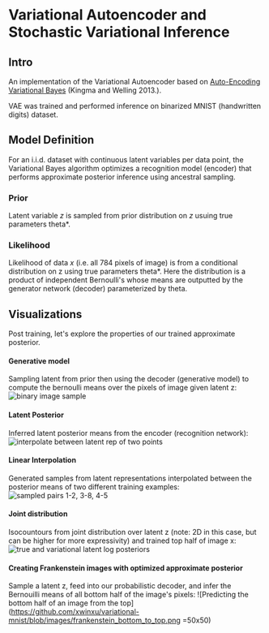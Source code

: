 # Variational Autoencoder and Stochastic Variational Inference

## Intro
An implementation of the Variational Autoencoder based on [Auto-Encoding Variational Bayes](https://arxiv.org/pdf/1312.6114.pdf) (Kingma and Welling 2013.).

VAE was trained and performed inference on binarized MNIST (handwritten digits) dataset.

## Model Definition
For an i.i.d. dataset with continuous latent variables per data point, the Variational Bayes algorithm optimizes a recognition model (encoder) that performs approximate posterior inference using ancestral sampling.

### Prior
Latent variable _z_ is sampled from prior distribution on _z_ usuing true parameters theta\*.

### Likelihood
Likelihood of data _x_ (i.e. all 784 pixels of image) is from a conditional distribution on z using true parameters theta\*. Here the distribution is a product of independent Bernoulli's whose means are outputted by the generator network (decoder) parameterized by theta.

## Visualizations
Post training, let's explore the properties of our trained approximate posterior.

#### Generative model
Sampling latent from prior then using the decoder (generative model) to compute the bernoulli means over the pixels of image given latent z:
![binary image sample](https://github.com/xwinxu/variational-mnist/blob/images/gen_samples.png)

#### Latent Posterior
Inferred latent posterior means from the encoder (recognition network):
![interpolate between latent rep of two points](https://github.com/xwinxu/variational-mnist/blob/images/latent_posterior.png)

#### Linear Interpolation
Generated samples from latent representations interpolated between the posterior means of two different training examples:
![sampled pairs 1-2, 3-8, 4-5](https://github.com/xwinxu/variational-mnist/blob/images/interpolated_means.png)

#### Joint distribution
Isocountours from joint distribution over latent z (note: 2D in this case, but can be higher for more expressivity) and trained top half of image x:
![true and variational latent log posteriors](https://github.com/xwinxu/variational-mnist/blob/images/isocontours.png)

#### Creating Frankenstein images with optimized approximate posterior
Sample a latent z, feed into our probabilistic decoder, and infer the Bernouilli means of all bottom half of the image's pixels:
![Predicting the bottom half of an image from the top](https://github.com/xwinxu/variational-mnist/blob/images/frankenstein_bottom_to_top.png =50x50)

